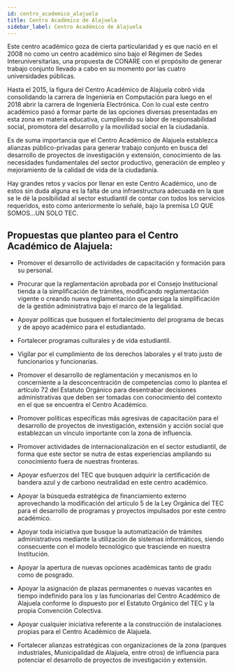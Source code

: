 ```yaml
---
id: centro_academico_alajuela
title: Centro Académico de Alajuela
sidebar_label: Centro Académico de Alajuela
---
```

Este centro académico goza de cierta particularidad y es que nació en el 2008 no como un centro académico sino bajo el Régimen de Sedes Interuniversitarias, una propuesta de CONARE con el propósito de generar trabajo conjunto llevado a cabo en su momento por las cuatro universidades públicas.

Hasta el 2015, la figura del Centro Académico de Alajuela cobró vida consolidando la carrera de Ingeniería en Computación para luego en el 2018 abrir la carrera de Ingeniería Electrónica. Con lo cual este centro académico pasó a formar parte de las opciones diversas presentadas en esta zona en materia educativa, cumpliendo su labor de responsabilidad social, promotora del desarrollo y la movilidad social en la ciudadanía.   

Es de suma importancia que el Centro Académico de Alajuela establezca alianzas público-privadas para generar trabajo conjunto en busca del desarrollo de proyectos de investigación y extensión, conocimiento de las necesidades fundamentales del sector productivo, generación de empleo y mejoramiento de la calidad de vida de la ciudadanía.

Hay grandes retos y vacíos por llenar en este Centro Académico, uno de estos sin duda alguna es la falta de una infraestructura adecuada en la que se le dé la posibilidad al sector estudiantil de contar con todos los servicios requeridos, esto como anteriormente lo señalé, bajo la premisa LO QUE SOMOS...UN SOLO TEC.
 
## Propuestas que planteo para el Centro Académico de Alajuela:
- Promover el desarrollo de actividades de capacitación y formación para su personal.

- Procurar que la reglamentación aprobada por el Consejo Institucional tienda a la simplificación de trámites, modificando reglamentación vigente o creando nueva reglamentación que persiga la simplificación de la gestión administrativa bajo el marco de la legalidad.

- Apoyar políticas que busquen el fortalecimiento del programa de becas y de apoyo académico para el estudiantado.

- Fortalecer programas culturales y de vida estudiantil.

- Vigilar por el cumplimiento de los derechos laborales y el trato justo de funcionarios y funcionarias.

- Promover el desarrollo de reglamentación y mecanismos en lo concerniente a la desconcentración de competencias como lo plantea el artículo 72 del Estatuto Orgánico para desentrabar decisiones administrativas que deben ser tomadas con conocimiento del contexto en el que se encuentra el Centro Académico.

- Promover políticas específicas más agresivas de capacitación para el desarrollo de proyectos de investigación, extensión y acción social que establezcan un vínculo importante con la zona de influencia.

- Promover actividades de internacionalización en el sector estudiantil, de forma que este sector se nutra de estas experiencias ampliando su conocimiento fuera de nuestras fronteras.

- Apoyar esfuerzos del TEC que busquen adquirir la certificación de bandera azul y de carbono neutralidad en este centro académico.

- Apoyar la búsqueda estratégica de financiamiento externo aprovechando la modificación del artículo 5 de la Ley Orgánica del TEC para el desarrollo de programas y proyectos impulsados por este centro académico.

- Apoyar toda iniciativa que busque la automatización de trámites administrativos mediante la utilización de sistemas informáticos, siendo consecuente con el modelo tecnológico que trasciende en nuestra Institución.

- Apoyar la apertura de nuevas opciones académicas tanto de grado como de posgrado. 

- Apoyar la asignación de plazas permanentes o nuevas vacantes en tiempo indefinido para los y las funcionarias del Centro Académico de Alajuela conforme lo dispuesto por el Estatuto Orgánico del TEC y la propia Convención Colectiva.

- Apoyar cualquier iniciativa referente a la construcción de instalaciones propias para el Centro Académico de Alajuela.

- Fortalecer alianzas estratégicas con organizaciones de la zona (parques industriales, Municipalidad de Alajuela, entre otros) de influencia para potenciar el desarrollo de proyectos de investigación y extensión.  
